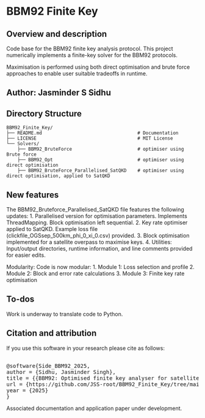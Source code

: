 # BBM92 Finite Key


## Overview and description

Code base for the BBM92 finite key analysis protocol. This project numerically implements a finite-key solver for the BBM92 protocols.

Maximisation is performed using both direct optimisation and brute force approaches to enable user suitable tradeoffs in runtime.


## Author: Jasminder S Sidhu

## Directory Structure

```
BBM92_Finite_Key/
├── README.md                                   # Documentation
├── LICENSE                                     # MIT License
└── Solvers/
    ├── BBM92_BruteForce                        # optimiser using Brute force
    ├── BBM92_Opt                               # optimiser using direct optimisation
    ├── BBM92_BruteForce_Parallelised_SatQKD    # optimiser using direct optimisation, applied to SatQKD
```


## New features

The BBM92_Bruteforce_Parallelised_SatQKD file features the following updates:
    1. Parallelised version for optimisation parameters. Implements ThreadMapping. Block optimisation left sequential. 
    2. Key rate optimiser applied to SatQKD. Example loss file (clickfile_OGSsep_500km_phi_0_xi_0.csv) provided.
    3. Block optimisation implemented for a satellite overpass to maximise keys.
    4. Utilities: Input/output directories, runtime information, and line comments provided for easier edits. 

Modularity: Code is now modular:
    1. Module 1: Loss selection and profile
    2. Module 2: Block and error rate calculations
    3. Module 3: Finite key rate optimisation

    
## To-dos

Work is underway to translate code to Python.


## Citation and attribution

If you use this software in your research please cite as follows:


<pre>  
@software{Side_BBM92_2025,
author = {Sidhu, Jasminder Singh},
title = {{BBM92: Optimised finite key analyser for satellite links}},
url = {https://github.com/JSS-root/BBM92_Finite_Key/tree/main},
year = {2025}
}
</pre>

Associated documentation and application paper under development. 
